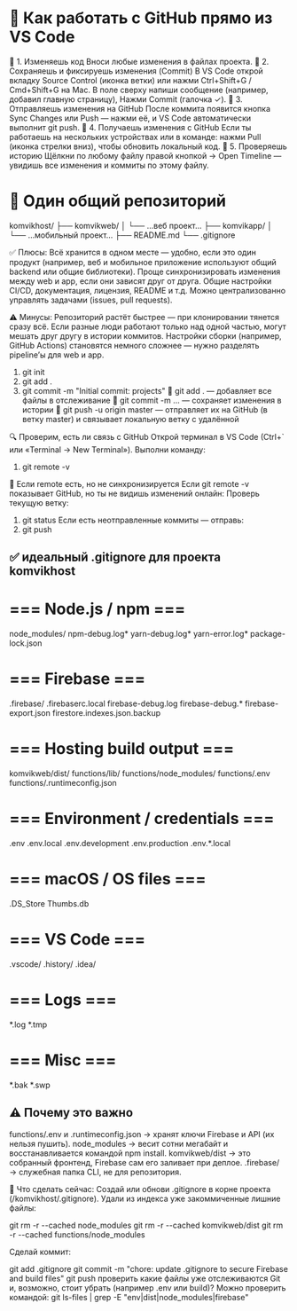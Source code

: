 #           🚀 Как  работать с GitHub прямо из VS Code

🔹 1. Изменяешь код
    Вноси любые изменения в файлах проекта.
🔹 2. Сохраняешь и фиксируешь изменения (Commit)
    В VS Code открой вкладку Source Control (иконка ветки)
    или нажми Ctrl+Shift+G / Cmd+Shift+G на Mac.
    В поле сверху напиши сообщение (например, добавил главную страницу),
    Нажми Commit (галочка ✓).
🔹 3. Отправляешь изменения на GitHub
    После коммита появится кнопка Sync Changes или Push —
    нажми её, и VS Code автоматически выполнит git push.
🔹 4. Получаешь изменения с GitHub
    Если ты работаешь на нескольких устройствах или в команде:
    нажми Pull (иконка стрелки вниз), чтобы обновить локальный код.
🔹 5. Проверяешь историю
    Щёлкни по любому файлу правой кнопкой → Open Timeline —
    увидишь все изменения и коммиты по этому файлу.


#            🧩   Один общий репозиторий

komvikhost/
 ├── komvikweb/
 │    └── ...веб проект...
 ├── komvikapp/
 │    └── ...мобильный проект...
 ├── README.md
 └── .gitignore

✅ Плюсы:
    Всё хранится в одном месте — удобно, если это один продукт (например, веб и мобильное приложение используют общий backend или общие библиотеки).
    Проще синхронизировать изменения между web и app, если они зависят друг от друга.
    Общие настройки CI/CD, документация, лицензия, README и т.д.
    Можно централизованно управлять задачами (issues, pull requests).

⚠️ Минусы:
    Репозиторий растёт быстрее — при клонировании тянется сразу всё.
    Если разные люди работают только над одной частью, могут мешать друг другу в истории коммитов.
    Настройки сборки (например, GitHub Actions) становятся немного сложнее — нужно разделять pipeline’ы для web и app.

1. git init
2. git add .
3. git commit -m "Initial commit: projects"
    🔹 git add . — добавляет все файлы в отслеживание
    🔹 git commit -m ... — сохраняет изменения в истории
    🔹 git push -u origin master — отправляет их на GitHub (в ветку master) и связывает локальную ветку с удалённой

🔍 Проверим, есть ли связь с GitHub
    Открой терминал в VS Code (Ctrl+` или «Terminal → New Terminal»).
    Выполни команду:

1. git remote -v

🧭 Если remote есть, но не синхронизируется
    Если git remote -v показывает GitHub, но ты не видишь изменений онлайн:
    Проверь текущую ветку:

1. git status
    Если есть неотправленные коммиты — отправь:
2. git push



##          ✅ идеальный .gitignore для проекта komvikhost

# === Node.js / npm ===
node_modules/
npm-debug.log*
yarn-debug.log*
yarn-error.log*
package-lock.json

# === Firebase ===
.firebase/
.firebaserc.local
firebase-debug.log
firebase-debug.*
firebase-export.json
firestore.indexes.json.backup

# === Hosting build output ===
komvikweb/dist/
functions/lib/
functions/node_modules/
functions/.env
functions/.runtimeconfig.json

# === Environment / credentials ===
.env
.env.local
.env.development
.env.production
.env.*.local

# === macOS / OS files ===
.DS_Store
Thumbs.db

# === VS Code ===
.vscode/
.history/
.idea/

# === Logs ===
*.log
*.tmp

# === Misc ===
*.bak
*.swp
##                       ⚠️ Почему это важно

functions/.env и .runtimeconfig.json → хранят ключи Firebase и API (их нельзя пушить).
node_modules → весит сотни мегабайт и восстанавливается командой npm install.
komvikweb/dist → это собранный фронтенд, Firebase сам его заливает при деплое.
.firebase/ → служебная папка CLI, не для репозитория.

💾 Что сделать сейчас:
    Создай или обнови .gitignore в корне проекта (/komvikhost/.gitignore).
    Удали из индекса уже закоммиченные лишние файлы:

git rm -r --cached node_modules
git rm -r --cached komvikweb/dist
git rm -r --cached functions/node_modules


Сделай коммит:

git add .gitignore
git commit -m "chore: update .gitignore to secure Firebase and build files"
git push
проверить какие файлы уже отслеживаются Git и, возможно, стоит убрать (например .env или build)?
Можно проверить командой: git ls-files | grep -E "env|dist|node_modules|firebase"
